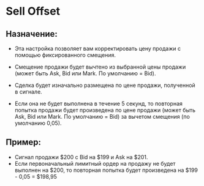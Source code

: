 # **Sell Offset**

## Назначение: 

- Эта настройка позволяет вам корректировать цену продажи с помощью фиксированного смещения. 
- Смещение продажи будет вычтено из выбранной цены продажи (может быть Ask, Bid или Mark. По умолчанию = Bid).

- Сделка будет изначально размещена по цене продажи, полученной в сигнале. 
- Если она не будет выполнена в течение 5 секунд, то повторная попытка продажи будет произведена по цене продажи (может быть Ask, Bid или Mark. По умолчанию = Bid) за вычетом смещения (по умолчанию 0,05). 

## Пример:

- Сигнал продажи $200 с Bid на $199 и Ask на $201. 
- Если первоначальный лимитный ордер на продажу не будет выполнен на $200, то повторная попытка будет произведена на $199 - 0,05 = $198,95
